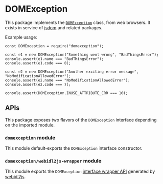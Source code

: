 DOMException
============

This package implements the [`DOMException`](https://heycam.github.io/webidl/#idl-DOMException) class, from web browsers. It exists in service of [jsdom](https://github.com/tmpvar/jsdom) and related packages.

Example usage:

    const DOMException = require("domexception");

    const e1 = new DOMException("Something went wrong", "BadThingsError");
    console.assert(e1.name === "BadThingsError");
    console.assert(e1.code === 0);

    const e2 = new DOMException("Another exciting error message", "NoModificationAllowedError");
    console.assert(e2.name === "NoModificationAllowedError");
    console.assert(e2.code === 7);

    console.assert(DOMException.INUSE_ATTRIBUTE_ERR === 10);

APIs
----

This package exposes two flavors of the `DOMException` interface depending on the imported module.

### `domexception` module

This module default-exports the `DOMException` interface constructor.

### `domexception/webidl2js-wrapper` module

This module exports the `DOMException` [interface wrapper API](https://github.com/jsdom/webidl2js#for-interfaces) generated by [webidl2js](https://github.com/jsdom/webidl2js).

